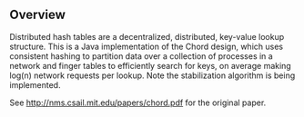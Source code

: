 ## Overview

Distributed hash tables are a decentralized, distributed, key-value lookup
structure. This is a Java implementation of the Chord design, which uses
consistent hashing to partition data over a collection of processes in a network
and finger tables to efficiently search for keys, on average making log(n)
network requests per lookup. Note the stabilization algorithm is being
implemented.

See http://nms.csail.mit.edu/papers/chord.pdf for the original paper.

